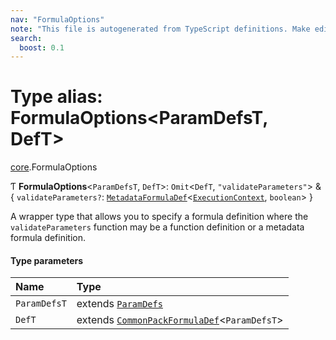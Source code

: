 ```yaml
---
nav: "FormulaOptions"
note: "This file is autogenerated from TypeScript definitions. Make edits to the comments in the TypeScript file and then run `make docs` to regenerate this file."
search:
  boost: 0.1
---
```

# Type alias: FormulaOptions<ParamDefsT, DefT\>

[core](../modules/core.md).FormulaOptions

Ƭ **FormulaOptions**<`ParamDefsT`, `DefT`\>: `Omit`<`DefT`, ``"validateParameters"``\> & { `validateParameters?`: [`MetadataFormulaDef`](core.MetadataFormulaDef.md)<[`ExecutionContext`](../interfaces/core.ExecutionContext.md), `boolean`\>  }

A wrapper type that allows you to specify a formula definition where the `validateParameters`
function may be a function definition or a metadata formula definition.

#### Type parameters

| Name | Type |
| :------ | :------ |
| `ParamDefsT` | extends [`ParamDefs`](core.ParamDefs.md) |
| `DefT` | extends [`CommonPackFormulaDef`](../interfaces/core.CommonPackFormulaDef.md)<`ParamDefsT`\> |
